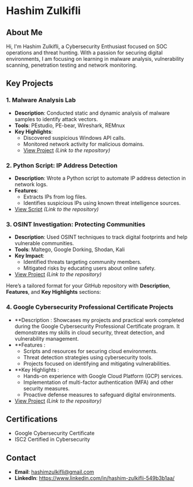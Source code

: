 # Hashim Zulkifli

## About Me
Hi, I'm Hashim Zulkifli, a Cybersecurity Enthusiast focused on SOC operations and threat hunting. With a passion for securing digital environments, I am focusing on learning in malware analysis, vulnerability scanning, penetration testing and network monitoring.

## Key Projects
### 1. **Malware Analysis Lab**
- **Description**: Conducted static and dynamic analysis of malware samples to identify attack vectors.
- **Tools**: PEstudio, PE-bear, Wireshark, REMnux
- **Key Highlights**:
  - Discovered suspicious Windows API calls.
  - Monitored network activity for malicious domains.
  - [View Project](#) _(Link to the repository)_

### 2. **Python Script: IP Address Detection**
- **Description**: Wrote a Python script to automate IP address detection in network logs.
- **Features**:
  - Extracts IPs from log files.
  - Identifies suspicious IPs using known threat intelligence sources.
- [View Script](#) _(Link to the repository)_

### 3. **OSINT Investigation: Protecting Communities**
- **Description**: Used OSINT techniques to track digital footprints and help vulnerable communities.
- **Tools**: Maltego, Google Dorking, Shodan, Kali
- **Key Impact**:
  - Identified threats targeting community members.
  - Mitigated risks by educating users about online safety.
- [View Project](#) _(Link to the repository)_

Here’s a tailored format for your GitHub repository with **Description**, **Features**, and **Key Highlights** sections:  

### 4. **Google Cybersecurity Professional Certificate Projects**

- **Description : Showcases my projects and practical work completed during the Google Cybersecurity Professional Certificate program. It demonstrates my skills in cloud security, threat detection, and vulnerability management.
- **Features :
  - Scripts and resources for securing cloud environments.  
  - Threat detection strategies using cybersecurity tools.  
  - Projects focused on identifying and mitigating vulnerabilities.  
- **Key Highlights :
  - Hands-on experience with Google Cloud Platform (GCP) services.  
  - Implementation of multi-factor authentication (MFA) and other security measures.  
  - Proactive defense measures to safeguard digital environments.
- [View Project](#) _(Link to the repository)_


## Certifications
- Google Cybersecurity Certificate
- ISC2 Certified in Cybersecurity



## Contact
- **Email**: hashimzulkifli@gmail.com
- **LinkedIn**: https://www.linkedin.com/in/hashim-zulkifli-549b3b1aa/

